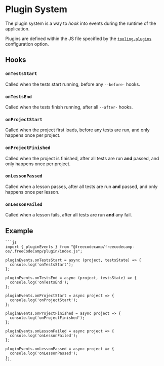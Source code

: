 # Plugin System

The plugin system is a way to _hook_ into events during the runtime of the application.

Plugins are defined within the JS file specified by the [`tooling.plugins`](./configuration.md#tooling) configuration option.

## Hooks

### `onTestsStart`

Called when the tests start running, before any `--before-` hooks.

### `onTestsEnd`

Called when the tests finish running, after all `--after-` hooks.

### `onProjectStart`

Called when the project first loads, before any tests are run, and only happens once per project.

### `onProjectFinished`

Called when the project is finished, after all tests are run **and** passed, and only happens once per project.

### `onLessonPassed`

Called when a lesson passes, after all tests are run **and** passed, and only happens once per lesson.

### `onLessonFailed`

Called when a lesson fails, after all tests are run **and** any fail.

## Example

````admonish example title=" "
```js
import { pluginEvents } from "@freecodecamp/freecodecamp-os/.freeCodeCamp/plugin/index.js";

pluginEvents.onTestsStart = async (project, testsState) => {
  console.log('onTestsStart');
};

pluginEvents.onTestsEnd = async (project, testsState) => {
  console.log('onTestsEnd');
};

pluginEvents.onProjectStart = async project => {
  console.log('onProjectStart');
};

pluginEvents.onProjectFinished = async project => {
  console.log('onProjectFinished');
};

pluginEvents.onLessonFailed = async project => {
  console.log('onLessonFailed');
};

pluginEvents.onLessonPassed = async project => {
  console.log('onLessonPassed');
};
```
````
